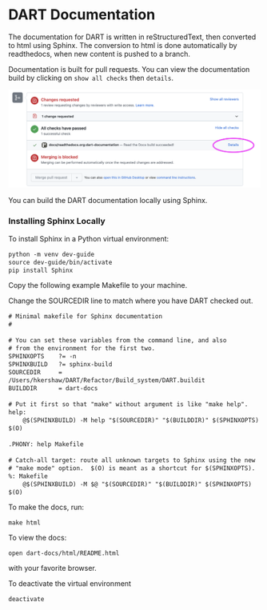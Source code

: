 # DART Documentation

The documentation for DART is written in reStructuredText, then
converted to html using Sphinx. The conversion to html is done
automatically by readthedocs, when new content is pushed to a branch.

Documentation is built for pull requests.  You can view the documentation
build by clicking on `show all checks` then `details`.

![doc-pull](./images/doc-pull-req.png)

You can build the DART documentation locally using Sphinx.

### Installing Sphinx Locally

To install Sphinx in a Python virtual environment:

```
python -m venv dev-guide
source dev-guide/bin/activate
pip install Sphinx
```

Copy the following example Makefile to your machine. 

Change the SOURCEDIR line to match where you have DART checked out.

```
# Minimal makefile for Sphinx documentation
#

# You can set these variables from the command line, and also
# from the environment for the first two.
SPHINXOPTS    ?= -n
SPHINXBUILD   ?= sphinx-build
SOURCEDIR     = /Users/hkershaw/DART/Refactor/Build_system/DART.buildit
BUILDDIR      = dart-docs

# Put it first so that "make" without argument is like "make help".
help:
	@$(SPHINXBUILD) -M help "$(SOURCEDIR)" "$(BUILDDIR)" $(SPHINXOPTS) $(O)

.PHONY: help Makefile

# Catch-all target: route all unknown targets to Sphinx using the new
# "make mode" option.  $(O) is meant as a shortcut for $(SPHINXOPTS).
%: Makefile
	@$(SPHINXBUILD) -M $@ "$(SOURCEDIR)" "$(BUILDDIR)" $(SPHINXOPTS) $(O)
```


To make the docs, run:

```
make html
```

To view the docs:

```
open dart-docs/html/README.html 
```

with your favorite browser.

To deactivate the virtual environment

```
deactivate

